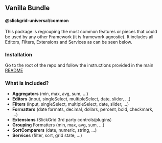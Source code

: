 ## Vanilla Bundle
#### @slickgrid-universal/common

This package is regrouping the most common features or pieces that could be used by any other Framework (it is framework agnostic). It includes all Editors, Filters, Extensions and Services as can be seen below.

### Installation
Go to the root of the repo and follow the instructions provided in the main [README](https://github.com/ghiscoding/slickgrid-universal#installation)

### What is included?
- **Aggregators** (min, max, avg, sum, ...)
- **Editors** (input, singleSelect, multipleSelect, date, slider, ...)
- **Filters** (input, singleSelect, multipleSelect, date, slider, ...)
- **Formatters** (date formats, decimal, dollars, percent, bold, checkmark, ...)
- **Extensions** (SlickGrid 3rd party controls/plugins)
- **Grouping** Formatters (min, max, avg, sum, ...)
- **SortComparers** (date, numeric, string, ...)
- **Services** (filter, sort, grid state, ...)
